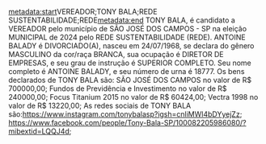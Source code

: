 <metadata:start>VEREADOR;TONY BALA;REDE SUSTENTABILIDADE;REDE<metadata:end>
TONY BALA, é candidato a VEREADOR pelo município de SÃO JOSÉ DOS CAMPOS - SP na eleição MUNICIPAL de 2024 pelo REDE SUSTENTABILIDADE (REDE). ANTOINE BALADY é DIVORCIADO(A), nasceu em 24/07/1968, se declara do gênero MASCULINO da cor/raça BRANCA, sua ocupação é DIRETOR DE EMPRESAS, e seu grau de instrução é SUPERIOR COMPLETO. Seu nome completo é ANTOINE BALADY, e seu número de urna é 18777.
Os bens declarados de TONY BALA são: SÃO JOSÉ DOS CAMPOS  no valor de R$ 700000,00; Fundos de Previdência e Investimento no valor de R$ 240000,00;  Focus Titanium 2015 no valor de R$ 60424,00; Vectra 1998 no valor de R$ 13220,00; 
As redes sociais de TONY BALA são:https://www.instagram.com/tonybalasp?igsh=cnliMWl4bDYyejZz; https://www.facebook.com/people/Tony-Bala-SP/100082205986080/?mibextid=LQQJ4d;